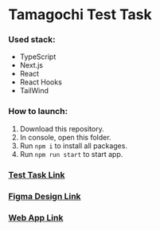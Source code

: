 # Tamagochi Test Task

### Used stack:

- TypeScript
- Next.js
- React
- React Hooks
- TailWind

### How to launch:

1. Download this repository.
2. In console, open this folder.
3. Run `npm i` to install all packages.
4. Run `npm run start` to start app.

### [Test Task Link](https://docs.google.com/document/d/1LJ5TPKDelFI9MGzynSzHUc0asL7yRZ_z1OCa24WlQhA/edit?tab=t.0)

### [Figma Design Link](https://www.figma.com/design/2pZcDgB8glXxR71mZmEBRW/%D0%A2%D0%B5%D1%81%D1%82%D0%BE%D0%B2%D0%BE%D0%B5?node-id=1-34&node-type=frame&t=w9oSXkVdOwuRdBRy-0)

### [Web App Link](https://tamagochi-test-task.vercel.app/)
